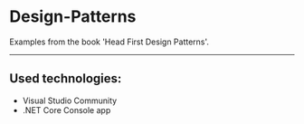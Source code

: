 # Design-Patterns
Examples from the book 'Head First Design Patterns'.
***

## Used technologies:
* Visual Studio Community
* .NET Core Console app
